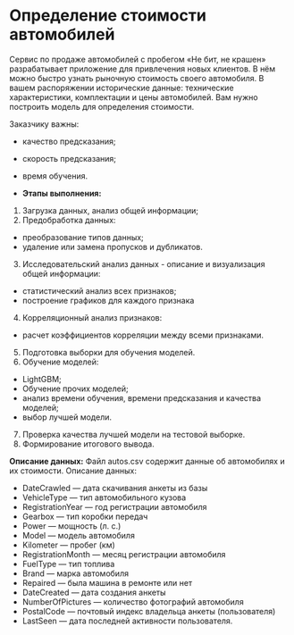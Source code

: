 # Определение стоимости автомобилей

Сервис по продаже автомобилей с пробегом «Не бит, не крашен» разрабатывает приложение для привлечения новых клиентов. В нём можно быстро узнать рыночную стоимость своего автомобиля. В вашем распоряжении исторические данные: технические характеристики, комплектации и цены автомобилей. Вам нужно построить модель для определения стоимости. 

Заказчику важны:

- качество предсказания;
- скорость предсказания;
- время обучения.

- <b>Этапы выполнения:</b> 
1. Загрузка данных, анализ общей информации;
2. Предобработка данных: 
* преобразование типов данных;
* удаление или замена пропусков и дубликатов.
3. Исследовательский анализ данных - описание и визуализация общей информации:
* статистический анализ всех признаков;
* построение графиков для каждого признака
4. Корреляционный анализ признаков:
* расчет коэффициентов корреляции между всеми признаками.
5. Подготовка выборки для обучения моделей.
6. Обучение моделей:
* LightGBM;
* Обучение прочих моделей;
* анализ времени обучения, времени предсказания и качества моделей;
* выбор лучшей модели.
7. Проверка качества лучшей модели на тестовой выборке.
9. Формирование итогового вывода. 


<b>Описание данных:</b> 
Файл autos.csv содержит данные об автомобилях и их стоимости.
Описание данных: 
* DateCrawled — дата скачивания анкеты из базы
* VehicleType — тип автомобильного кузова
* RegistrationYear — год регистрации автомобиля
* Gearbox — тип коробки передач
* Power — мощность (л. с.)
* Model — модель автомобиля
* Kilometer — пробег (км)
* RegistrationMonth — месяц регистрации автомобиля
* FuelType — тип топлива
* Brand — марка автомобиля
* Repaired — была машина в ремонте или нет
* DateCreated — дата создания анкеты
* NumberOfPictures — количество фотографий автомобиля
* PostalCode — почтовый индекс владельца анкеты (пользователя)
* LastSeen — дата последней активности пользователя.
